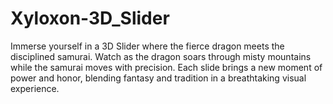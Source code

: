# Xyloxon-3D_Slider
Immerse yourself in a 3D Slider where the fierce dragon meets the disciplined samurai. Watch as the dragon soars through misty mountains while the samurai moves with precision. Each slide brings a new moment of power and honor, blending fantasy and tradition in a breathtaking visual experience.
